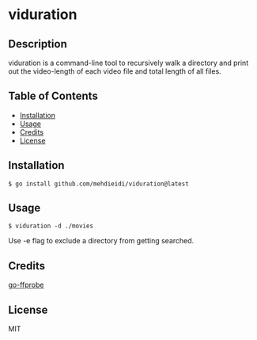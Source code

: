 # viduration

## Description

viduration is a command-line tool to recursively walk a directory and print out the
video-length of each video file and total length of all files.

## Table of Contents

- [Installation](#installation)
- [Usage](#usage)
- [Credits](#credits)
- [License](#license)

## Installation

```shell
$ go install github.com/mehdieidi/viduration@latest
```

## Usage

```shell
$ viduration -d ./movies
```

Use -e flag to exclude a directory from getting searched.

## Credits

[go-ffprobe](https://github.com/vansante/go-ffprobe)

## License

MIT
